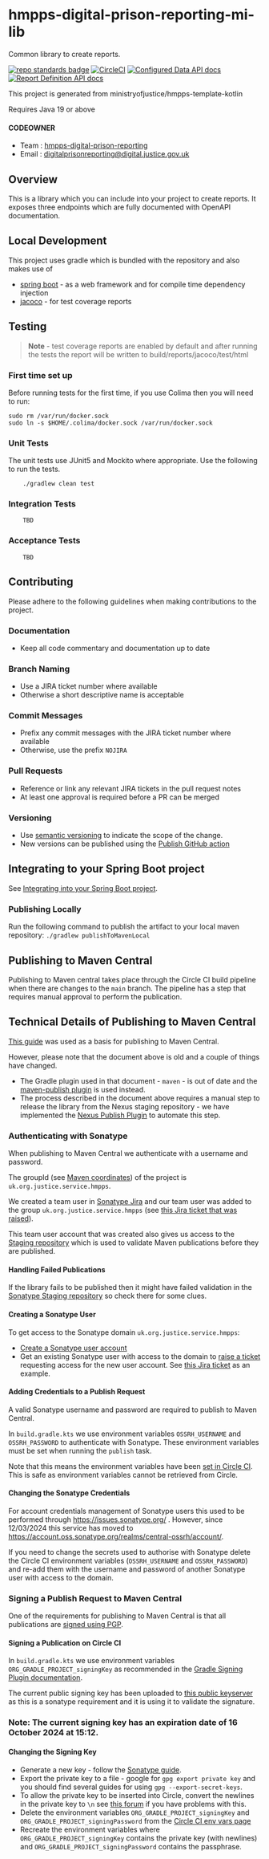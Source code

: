 # hmpps-digital-prison-reporting-mi-lib
Common library to create reports.

[![repo standards badge](https://img.shields.io/badge/dynamic/json?color=blue&style=flat&logo=github&label=MoJ%20Compliant&query=%24.result&url=https%3A%2F%2Foperations-engineering-reports.cloud-platform.service.justice.gov.uk%2Fapi%2Fv1%2Fcompliant_public_repositories%2Fhmpps-digital-prison-reporting-lib)](https://operations-engineering-reports.cloud-platform.service.justice.gov.uk/public-github-repositories.html#hmpps-digital-prison-reporting-lib "Link to report")
[![CircleCI](https://circleci.com/gh/ministryofjustice/hmpps-digital-prison-reporting-lib/tree/main.svg?style=svg)](https://circleci.com/gh/ministryofjustice/hmpps-digital-prison-reporting-lib)
[![Configured Data API docs](https://img.shields.io/badge/API_docs_-view-85EA2D.svg?logo=swagger)](https://digital-prison-reporting-mi-test.hmpps.service.justice.gov.uk/swagger-ui/index.html#/Configured%20Data%20API)
[![Report Definition API docs](https://img.shields.io/badge/API_docs_-view-85EA2D.svg?logo=swagger)](https://digital-prison-reporting-mi-test.hmpps.service.justice.gov.uk/swagger-ui/index.html#/Report%20Definition%20API)

This project is generated from ministryofjustice/hmpps-template-kotlin

Requires Java 19 or above

#### CODEOWNER

- Team : [hmpps-digital-prison-reporting](https://github.com/orgs/ministryofjustice/teams/hmpps-digital-prison-reporting)
- Email : digitalprisonreporting@digital.justice.gov.uk

## Overview
This is a library which you can include into your project to create reports.
It exposes three endpoints which are fully documented with OpenAPI documentation. 

## Local Development

This project uses gradle which is bundled with the repository and also makes use
of

- [spring boot](https://spring.io/projects/spring-boot) - as a web framework and for compile time dependency injection
- [jacoco](https://docs.gradle.org/current/userguide/jacoco_plugin.html) - for test coverage reports

## Testing

> **Note** - test coverage reports are enabled by default and after running the
> tests the report will be written to build/reports/jacoco/test/html

### First time set up

Before running tests for the first time, if you use Colima then you will need to run:

```shell
sudo rm /var/run/docker.sock
sudo ln -s $HOME/.colima/docker.sock /var/run/docker.sock
```

### Unit Tests

The unit tests use JUnit5 and Mockito where appropriate. Use the following to
run the tests.

```
    ./gradlew clean test
```

### Integration Tests

```
    TBD
```

### Acceptance Tests

```
    TBD
```

## Contributing

Please adhere to the following guidelines when making contributions to the
project.

### Documentation

- Keep all code commentary and documentation up to date

### Branch Naming

- Use a JIRA ticket number where available
- Otherwise a short descriptive name is acceptable

### Commit Messages

- Prefix any commit messages with the JIRA ticket number where available
- Otherwise, use the prefix `NOJIRA`

### Pull Requests

- Reference or link any relevant JIRA tickets in the pull request notes
- At least one approval is required before a PR can be merged

### Versioning
* Use [semantic versioning](https://semver.org/) to indicate the scope of the change.
* New versions can be published using the [Publish GitHub action](https://github.com/ministryofjustice/hmpps-digital-prison-reporting-lib/actions/workflows/publish.yml)

## Integrating to your Spring Boot project

See [Integrating into your Spring Boot project](integrating-with-library.md).

### Publishing Locally
Run the following command to publish the artifact to your local maven repository:
`./gradlew publishToMavenLocal`

## Publishing to Maven Central

Publishing to Maven central takes place through the Circle CI build pipeline when there are changes to the `main` branch.
The pipeline has a step that requires manual approval to perform the publication.

## Technical Details of Publishing to Maven Central

[This guide](https://central.sonatype.org/publish/publish-guide/) was used as a basis for publishing to Maven Central.

However, please note that the document above is old and a couple of things have changed.

* The Gradle plugin used in that document - `maven` - is out of date and the [maven-publish plugin](https://docs.gradle.org/current/userguide/publishing_maven.html) is used instead.
* The process described in the document above requires a manual step to release the library from the Nexus staging repository - we have implemented the  [Nexus Publish Plugin](https://github.com/gradle-nexus/publish-plugin) to automate this step.

### Authenticating with Sonatype

When publishing to Maven Central we authenticate with a username and password.

The groupId (see [Maven coordinates](https://maven.apache.org/pom.html#Maven_Coordinates)) of the project is `uk.org.justice.service.hmpps`.

We created a team user in [Sonatype Jira](https://issues.sonatype.org/) and our team user was added to the group `uk.org.justice.service.hmpps` (see [this Jira ticket that was raised](https://issues.sonatype.org/browse/OSSRH-95552)).

This team user account that was created also gives us access to the [Staging repository](https://s01.oss.sonatype.org/#stagingRepositories) which is used to validate Maven publications before they are published.

#### Handling Failed Publications

If the library fails to be published then it might have failed validation in the [Sonatype Staging repository](https://s01.oss.sonatype.org/#stagingRepositories) so check there for some clues.

#### Creating a Sonatype User

To get access to the Sonatype domain `uk.org.justice.service.hmpps`:

* [Create a Sonatype user account](https://issues.sonatype.org/secure/Signup!default.jspa)
* Get an existing Sonatype user with access to the domain to [raise a ticket](https://issues.sonatype.org/secure/CreateIssue.jspa) requesting access for the new user account. See [this Jira ticket](https://issues.sonatype.org/browse/OSSRH-95552) as an example.

#### Adding Credentials to a Publish Request

A valid Sonatype username and password are required to publish to Maven Central.

In `build.gradle.kts` we use environment variables `OSSRH_USERNAME` and `OSSRH_PASSWORD` to authenticate with Sonatype. These environment variables must be set when running the `publish` task.

Note that this means the environment variables have been [set in Circle CI](https://app.circleci.com/settings/project/github/ministryofjustice/hmpps-digital-prison-reporting-lib/environment-variables). This is safe as environment variables cannot be retrieved from Circle.

#### Changing the Sonatype Credentials
For account credentials management of Sonatype users this used to be performed through https://issues.sonatype.org/ .
However, since 12/03/2024 this service has moved to https://account.oss.sonatype.org/realms/central-ossrh/account/.

If you need to change the secrets used to authorise with Sonatype delete the Circle CI environment variables (`OSSRH_USERNAME` and `OSSRH_PASSWORD`) and re-add them with the username and password of another Sonatype user with access to the domain.

### Signing a Publish Request to Maven Central

One of the requirements for publishing to Maven Central is that all publications are [signed using PGP](https://central.sonatype.org/publish/requirements/gpg/).

#### Signing a Publication on Circle CI

In `build.gradle.kts` we use environment variables `ORG_GRADLE_PROJECT_signingKey` as recommended in the [Gradle Signing Plugin documentation](https://docs.gradle.org/current/userguide/signing_plugin.html#sec:in-memory-keys).

The current public signing key has been uploaded to [this public keyserver](https://keys.openpgp.org/) as this is a sonatype requirement and it is using it to validate the signature.

### Note: The current signing key has an expiration date of 16 October 2024 at 15:12.

#### Changing the Signing Key

* Generate a new key - follow the [Sonatype guide](https://central.sonatype.org/publish/requirements/gpg/).
* Export the private key to a file - google for `gpg export private key` and you should find several guides for using `gpg --export-secret-keys`.
* To allow the private key to be inserted into Circle, convert the newlines in the private key to `\n` see [this forum](https://discuss.circleci.com/t/gpg-keys-as-environment-variables/28641) if you have problems with this. 
* Delete the environment variables `ORG_GRADLE_PROJECT_signingKey` and `ORG_GRADLE_PROJECT_signingPassword` from the [Circle CI env vars page](https://app.circleci.com/settings/project/github/ministryofjustice/hmpps-digital-prison-reporting-lib/environment-variables)
* Recreate the environment variables where `ORG_GRADLE_PROJECT_signingKey` contains the private key (with newlines) and `ORG_GRADLE_PROJECT_signingPassword` contains the passphrase.  
